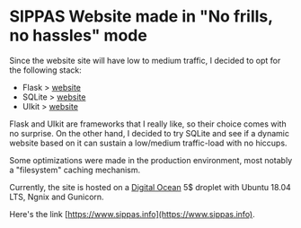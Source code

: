 # SIPPAS Website made in "No frills, no hassles" mode

Since the website site will have low to medium traffic, I decided to opt for the following stack:

- Flask > [website](http://flask.pocoo.org/)
- SQLite >  [website](https://sqlite.org/)
- UIkit > [website](https://getuikit.com/)

Flask and UIkit are frameworks that I really like, so their choice comes with no surprise. 
On the other hand, I decided to try SQLite and see if a dynamic website based on it can sustain a low/medium traffic-load with no hiccups.

Some optimizations were made in the production environment, most notably a "filesystem" caching mechanism.

Currently, the site is hosted on a [Digital Ocean](https://www.digitalocean.com/) 5$ droplet with Ubuntu 18.04 LTS, Ngnix and Gunicorn.

Here's the link [https://www.sippas.info](https://www.sippas.info).